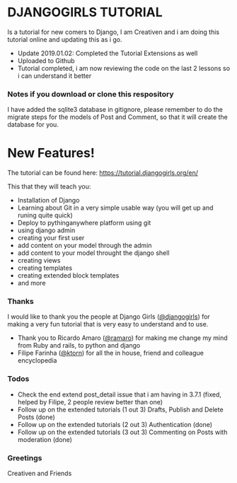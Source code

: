 # DJANGOGIRLS TUTORIAL

Is a tutorial for new comers to Django, I am Creativen and i am doing this tutorial online and updating this as i go.

- Update 2019.01.02: Completed the Tutorial Extensions as well
- Uploaded to Github
- Tutorial completed, i am now reviewing the code on the last 2 lessons so i can understand it better

### Notes if you download or clone this respository
I have added the sqlite3 database in gitignore, please remember to do the migrate steps for the models of Post and Comment, so that it will create the database for you.


# New Features!
The tutorial can be found here:
https://tutorial.djangogirls.org/en/

This that they will teach you:
  - Installation of Django
  - Learning about Git in a very simple usable way (you will get up and runing quite quick)
  - Deploy to pythinganywhere platform using git
  - using django admin
  - creating your first user
  - add content on your model through the admin
  - add content to your model throught the django shell
  - creating views
  - creating templates
  - creating extended block templates
  - and more

### Thanks

I would like to thank you the people at Django Girls ([@djangogirls](https://github.com/djangogirls)) for making a very fun tutorial that is very easy to understand and to use.

- Thank you to Ricardo Amaro ([@ramaro](https://github.com/ramaro)) for making me change my mind from Ruby and rails, to python and django
- Filipe Farinha ([@ktorn](https://github.com/ktorn)) for all the in house, friend and colleague encyclopedia

### Todos

 - Check the end extend post_detail issue that i am having in 3.7.1 (fixed, helped by Filipe, 2 people review better than one)
 - Follow up on the extended tutorials (1 out 3) Drafts, Publish and Delete Posts (done)
 - Follow up on the extended tutorials (2 out 3) Authentication (done) 
 - Follow up on the extended tutorials (3 out 3) Commenting on Posts with moderation (done)

### Greetings
Creativen and Friends
